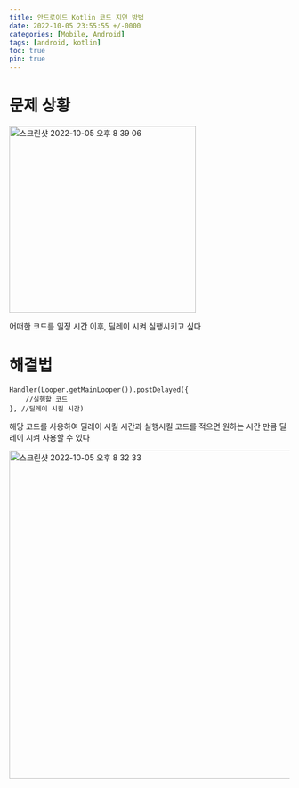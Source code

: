 ```yaml
---
title: 안드로이드 Kotlin 코드 지연 방법
date: 2022-10-05 23:55:55 +/-0000
categories: [Mobile, Android]
tags: [android, kotlin]
toc: true
pin: true
---
```



# 문제 상황

<img width="335" alt="스크린샷 2022-10-05 오후 8 39 06" src="https://user-images.githubusercontent.com/102157871/194052294-4a559164-2287-484a-9fdf-eb15915f53bf.png">

어떠한 코드를 일정 시간 이후, 딜레이 시켜 실행시키고 싶다 


# 해결법



~~~
Handler(Looper.getMainLooper()).postDelayed({
    //실행할 코드
}, //딜레이 시킬 시간)
~~~

해당 코드를 사용하여 딜레이 시킬 시간과 실행시킬 코드를 적으면 원하는 시간 만큼 딜레이 시켜 사용할 수 있다


<img width="590" alt="스크린샷 2022-10-05 오후 8 32 33" src="https://user-images.githubusercontent.com/102157871/194052291-bb7a60bc-404a-4f76-9e97-e798289e6e0a.png">